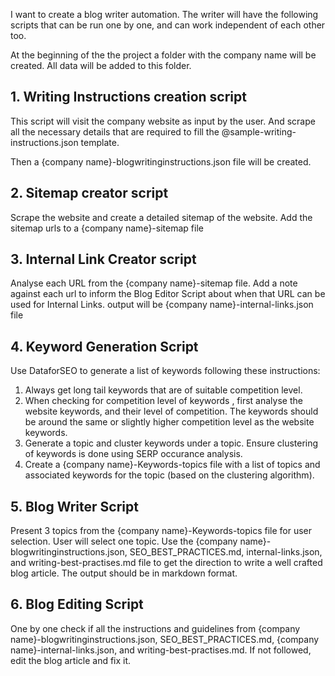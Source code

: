  I want to create a blog writer automation. 
 The writer will have the following scripts that can be run one by one, and can work independent of each other too. 

At the beginning of the the project a folder with the company name will be created. All data will be added to this folder.

## 1. Writing Instructions creation script
This script will visit the company website as input by the user. And scrape all the necessary details that are required to fill the @sample-writing-instructions.json template. 

Then a {company name}-blogwritinginstructions.json file will be created.

## 2. Sitemap creator script
Scrape the website and create a detailed sitemap of the website.
Add the sitemap urls to a {company name}-sitemap file

## 3. Internal Link Creator script
Analyse each URL from the {company name}-sitemap file. Add a note against each url to inform the Blog Editor Script about when that URL can be used for Internal Links. 
output will be {company name}-internal-links.json file

## 4. Keyword Generation Script
Use DataforSEO to generate a list of keywords following these instructions:
1. Always get long tail keywords that are of suitable competition level.
2. When checking for competition level of keywords , first analyse the website keywords, and their level of competition. The keywords should be around the same or slightly higher competition level as the website keywords.
3. Generate a topic and cluster keywords under a topic. Ensure clustering of keywords is done using SERP occurance analysis.
4. Create a {company name}-Keywords-topics file with a list of topics and associated keywords for the topic (based on the clustering algorithm).

## 5. Blog Writer Script
Present 3 topics from the {company name}-Keywords-topics file for user selection. User will select one topic.
Use the {company name}-blogwritinginstructions.json, SEO_BEST_PRACTICES.md, internal-links.json, and writing-best-practises.md file to get the direction to write a well crafted blog article.
The output should be in markdown format.

## 6. Blog Editing Script
One by one check if all the instructions and guidelines from {company name}-blogwritinginstructions.json, SEO_BEST_PRACTICES.md, {company name}-internal-links.json, and writing-best-practises.md.
If not followed, edit the blog article and fix it.
